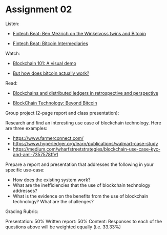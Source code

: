 # Assignment 02


Listen:

- [Fintech Beat: Ben Mezrich on the Winkelvoss twins and Bitcoin](https://podcasts.apple.com/us/podcast/fintech-beat/id1466867273?i=1000506581932)

 - [Fintech Beat: Bitcoin Intermediaries](https://podcasts.apple.com/us/podcast/fintech-beat/id1466867273?i=1000463893464)

Watch:

- [Blockchain 101: A visual demo](https://www.youtube.com/watch?v=_160oMzblY8)

- [But how does bitcoin actually work?](https://www.youtube.com/watch?v=bBC-nXj3Ng4)

Read:

- [Blockchains and distributed ledgers in retrospective and perspective](Assignments/03/10-1108_JRF-02-2017-0035.pdf)

- [BlockChain Technology: Beyond Bitcoin](Assignments/03/AIR-2016-Blockchain.pdf)


Group project (2-page report and class presentation): 

Research and find an interesting use case of blockchain technology.  Here are three examples:

- 	https://www.farmerconnect.com/
- 	https://www.hyperledger.org/learn/publications/walmart-case-study
-  https://medium.com/wharfstreetstrategies/blockchain-use-case-kyc-and-aml-7357578ffe1

Prepare a report and presentation that addresses the following in your specific use-case:

-  How does the existing system work?
-  What are the inefficiencies that the use of blockchain technology addresses?
-  What is the evidence on the benefits from the use of blockchain technology? What are the challenges?

Grading Rubric:

Presentation: 50%
Written report: 50%
Content: Responses to each of the questions above will be weighted equally (i.e. 33.33%)
